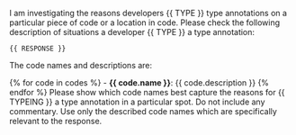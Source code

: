 I am investigating the reasons developers {{ TYPE }} type annotations on a particular piece of code or a location in code.
Please check the following description of situations a developer {{ TYPE }} a type annotation:

```
{{ RESPONSE }}
```

The code names and descriptions are:

{% for code in codes %} - **{{ code.name }}**: {{ code.description }}
{% endfor %}
Please show which code names best capture the reasons for {{ TYPEING }} a type annotation in a particular spot.
Do not include any commentary.
Use only the described code names which are specifically relevant to the response.
